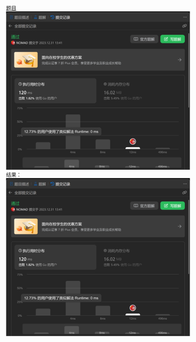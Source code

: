 [题目](https://leetcode.cn/problems/remove-zero-sum-consecutive-nodes-from-linked-list/description/)
![pic](result.png)
结果：
![pic](result.png)